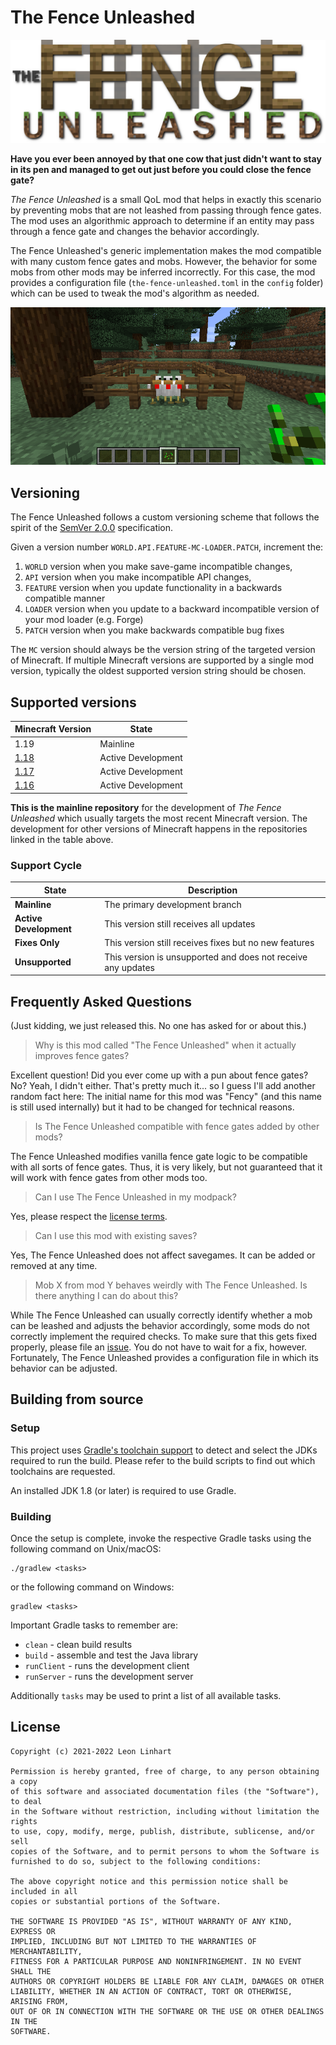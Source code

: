 # The Fence Unleashed

<p align="center">
  <img alt="The Fence Unleashed" src="./src/main/resources/logo.png" />
</p>

**Have you ever been annoyed by that one cow that just didn't want to stay in
its pen and managed to get out just before you could close the fence gate?**

_The Fence Unleashed_ is a small QoL mod that helps in exactly this scenario by
preventing mobs that are not leashed from passing through fence gates. The mod
uses an algorithmic approach to determine if an entity may pass through a fence
gate and changes the behavior accordingly.

The Fence Unleashed's generic implementation makes the mod compatible with many
custom fence gates and mobs. However, the behavior for some mobs from other mods
may be inferred incorrectly. For this case, the mod provides a configuration
file (`the-fence-unleashed.toml` in the `config` folder) which can be used to
tweak the mod's algorithm as needed.

<p align="center">
  <img alt="Fency Banner" src="./docs/banner.png" width="800"/>
</p>


## Versioning

The Fence Unleashed follows a custom versioning scheme that follows the spirit
of the [SemVer 2.0.0](https://semver.org/spec/v2.0.0.html) specification. 

Given a version number `WORLD.API.FEATURE-MC-LOADER.PATCH`, increment the:

1. `WORLD` version when you make save-game incompatible changes,
2. `API` version when you make incompatible API changes,
3. `FEATURE` version when you update functionality in a backwards compatible
   manner
4. `LOADER` version when you update to a backward incompatible version of your
   mod loader (e.g. Forge)
5. `PATCH` version when you make backwards compatible bug fixes

The `MC` version should always be the version string of the targeted version of
Minecraft. If multiple Minecraft versions are supported by a single mod version,
typically the oldest supported version string should be chosen.


## Supported versions

| Minecraft Version                                                | State              |
|------------------------------------------------------------------|--------------------|
| 1.19                                                             | Mainline           |
| [1.18](https://github.com/TheMrMilchmann/TheFenceUnleashed-1.18) | Active Development |
| [1.17](https://github.com/TheMrMilchmann/TheFenceUnleashed-1.17) | Active Development |
| [1.16](https://github.com/TheMrMilchmann/TheFenceUnleashed-1.17) | Active Development |

**This is the mainline repository** for the development of _The Fence Unleashed_
which usually targets the most recent Minecraft version. The development for
other versions of Minecraft happens in the repositories linked in the table
above.


### Support Cycle

| State                  | Description                                                   |
|------------------------|---------------------------------------------------------------|
| **Mainline**           | The primary development branch                                |
| **Active Development** | This version still receives all updates                       |
| **Fixes Only**         | This version still receives fixes but no new features         |
| **Unsupported**        | This version is unsupported and does not receive any updates  |


## Frequently Asked Questions
(Just kidding, we just released this. No one has asked for or about this.)

> Why is this mod called "The Fence Unleashed" when it actually improves fence gates?

Excellent question! Did you ever come up with a pun about fence gates? No? Yeah,
I didn't either. That's pretty much it... so I guess I'll add another random
fact here: The initial name for this mod was "Fency" (and this name is still
used internally) but it had to be changed for technical reasons.

> Is The Fence Unleashed compatible with fence gates added by other mods?

The Fence Unleashed modifies vanilla fence gate logic to be compatible with all
sorts of fence gates. Thus, it is very likely, but not guaranteed that it will
work with fence gates from other mods too.

> Can I use The Fence Unleashed in my modpack?

Yes, please respect the [license terms](./LICENSE).

> Can I use this mod with existing saves?

Yes, The Fence Unleashed does not affect savegames. It can be added or removed
at any time.

> Mob X from mod Y behaves weirdly with The Fence Unleashed. Is there anything I
> can do about this?

While The Fence Unleashed can usually correctly identify whether a mob can be
leashed and adjusts the behavior accordingly, some mods do not correctly
implement the required checks. To make sure that this gets fixed properly,
please file an [issue](https://github.com/TheMrMilchmann/TheFenceUnleashed/issues).
You do not have to wait for a fix, however. Fortunately, The Fence Unleashed
provides a configuration file in which its behavior can be adjusted.


## Building from source

### Setup

This project uses [Gradle's toolchain support](https://docs.gradle.org/7.5.1/userguide/toolchains.html)
to detect and select the JDKs required to run the build. Please refer to the
build scripts to find out which toolchains are requested.

An installed JDK 1.8 (or later) is required to use Gradle.

### Building

Once the setup is complete, invoke the respective Gradle tasks using the
following command on Unix/macOS:

    ./gradlew <tasks>

or the following command on Windows:

    gradlew <tasks>

Important Gradle tasks to remember are:
- `clean`                   - clean build results
- `build`                   - assemble and test the Java library
- `runClient`               - runs the development client
- `runServer`               - runs the development server

Additionally `tasks` may be used to print a list of all available tasks.


## License

```
Copyright (c) 2021-2022 Leon Linhart

Permission is hereby granted, free of charge, to any person obtaining a copy
of this software and associated documentation files (the "Software"), to deal
in the Software without restriction, including without limitation the rights
to use, copy, modify, merge, publish, distribute, sublicense, and/or sell
copies of the Software, and to permit persons to whom the Software is
furnished to do so, subject to the following conditions:

The above copyright notice and this permission notice shall be included in all
copies or substantial portions of the Software.

THE SOFTWARE IS PROVIDED "AS IS", WITHOUT WARRANTY OF ANY KIND, EXPRESS OR
IMPLIED, INCLUDING BUT NOT LIMITED TO THE WARRANTIES OF MERCHANTABILITY,
FITNESS FOR A PARTICULAR PURPOSE AND NONINFRINGEMENT. IN NO EVENT SHALL THE
AUTHORS OR COPYRIGHT HOLDERS BE LIABLE FOR ANY CLAIM, DAMAGES OR OTHER
LIABILITY, WHETHER IN AN ACTION OF CONTRACT, TORT OR OTHERWISE, ARISING FROM,
OUT OF OR IN CONNECTION WITH THE SOFTWARE OR THE USE OR OTHER DEALINGS IN THE
SOFTWARE.
```